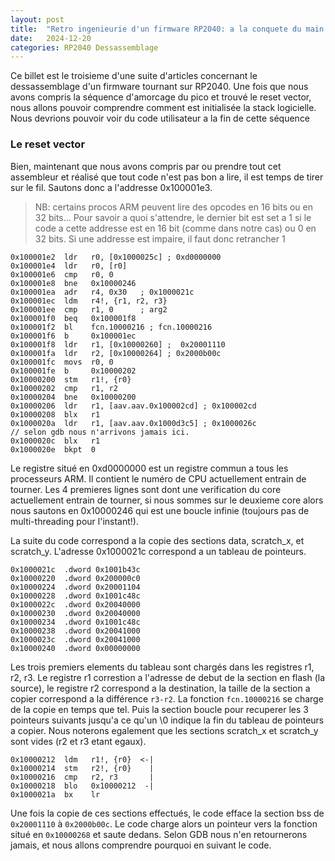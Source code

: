 ```yaml
---
layout: post
title:  "Retro ingenieurie d'un firmware RP2040: a la conquete du main - partie 2"
date:   2024-12-20
categories: RP2040 Dessassemblage
---
```



Ce billet est le troisieme d'une suite d'articles concernant le dessassemblage d'un firmware tournant sur RP2040. Une fois que nous avons compris la séquence d'amorcage du pico et trouvé le reset vector, nous allons pouvoir comprendre comment est initialisée la stack logicielle. Nous devrions pouvoir voir du code utilisateur a la fin de cette séquence 

### Le reset vector

Bien, maintenant que nous avons compris par ou prendre tout cet assembleur et réalisé que tout code n'est pas bon a lire, il est temps de tirer sur le fil. Sautons donc a l'addresse 0x100001e3. 

> NB: certains procos ARM peuvent lire des opcodes en 16 bits ou en 32 bits... Pour savoir a quoi s'attendre, le dernier bit est set a 1 si le code a cette addresse est en 16 bit (comme dans notre cas)  ou 0 en 32 bits. Si une addresse est impaire, il faut donc retrancher 1

```
0x100001e2  ldr   r0, [0x1000025c] ; 0xd0000000
0x100001e4  ldr   r0, [r0]
0x100001e6  cmp   r0, 0
0x100001e8  bne   0x10000246
0x100001ea  adr   r4, 0x30   ; 0x1000021c
0x100001ec  ldm   r4!, {r1, r2, r3}
0x100001ee  cmp   r1, 0      ; arg2
0x100001f0  beq   0x100001f8
0x100001f2  bl    fcn.10000216 ; fcn.10000216
0x100001f6  b     0x100001ec
0x100001f8  ldr   r1, [0x10000260] ;  0x20001110
0x100001fa  ldr   r2, [0x10000264] ; 0x2000b00c
0x100001fc  movs  r0, 0
0x100001fe  b     0x10000202
0x10000200  stm   r1!, {r0}
0x10000202  cmp   r1, r2
0x10000204  bne   0x10000200
0x10000206  ldr   r1, [aav.aav.0x100002cd] ; 0x100002cd
0x10000208  blx   r1
0x1000020a  ldr   r1, [aav.aav.0x1000d3c5] ; 0x1000026c 
// selon gdb nous n'arrivons jamais ici. 
0x1000020c  blx   r1
0x1000020e  bkpt  0
``` 

Le registre situé en 0xd0000000 est un registre commun a tous les processeurs ARM. Il contient le numéro de CPU actuellement entrain de tourner. Les 4 premieres lignes sont dont une verification du core actuellement entrain de tourner, si nous sommes sur le deuxieme core alors nous sautons en 0x10000246 qui est une boucle infinie (toujours pas de multi-threading pour l'instant!). 

La suite du code correspond a la copie des sections data, scratch_x, et scratch_y. L'adresse 0x1000021c correspond a un tableau de pointeurs. 

```
0x1000021c  .dword 0x1001b43c
0x10000220  .dword 0x200000c0
0x10000224  .dword 0x20001104
0x10000228  .dword 0x1001c48c 
0x1000022c  .dword 0x20040000
0x10000230  .dword 0x20040000
0x10000234  .dword 0x1001c48c 
0x10000238  .dword 0x20041000
0x1000023c  .dword 0x20041000
0x10000240  .dword 0x00000000
```

Les trois premiers elements du tableau sont chargés dans les registres r1, r2, r3. Le registre r1 correstion a l'adresse de debut de la section en flash (la source), le registre r2 correspond a la destination, la taille de la section a copier correspond a la différence `r3-r2`. La fonction `fcn.10000216` se charge de la copie en temps que tel. Puis la section boucle pour recuperer les 3 pointeurs suivants jusqu'a ce qu'un \0 indique la fin du tableau de pointeurs a copier. Nous noterons egalement que les sections scratch_x et scratch_y sont vides (r2 et r3 etant egaux).  

```
0x10000212  ldm   r1!, {r0}  <-|
0x10000214  stm   r2!, {r0}    |
0x10000216  cmp   r2, r3       |
0x10000218  blo   0x10000212  -|
0x1000021a  bx    lr
```

Une fois la copie de ces sections effectués, le code efface la section bss de `0x20001110` à `0x2000b00c`. Le code charge alors un pointeur vers la fonction situé en `0x10000268` et saute dedans. Selon GDB nous n'en retournerons jamais, et nous allons comprendre pourquoi en suivant le code. 
